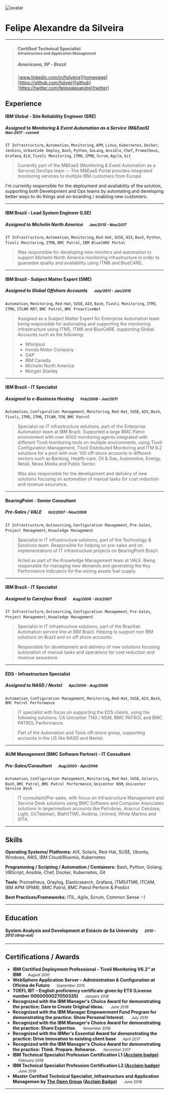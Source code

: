 
![avatar][] 
# Felipe Alexandre da Silveira

---

> #### Certified Technical Specialist<br> <small>Infrastructure and Application Management</small>
> #####  Americana, SP - Brazil &emsp; 
>[www.linkedin.com/in/fsilveira][homepage] &emsp; [https://github.com/fsilveir][github] &emsp; [https://twitter.com/felipealexandre][twitter]

## Experience
#### IBM Global - Site Reliability Engineer (SRE)
##### Assigned to Monitoring & Event Automation as a Service (M&EaaS) &emsp; <small>*Nov-2017 - current*</small>
`IT Infrastructure`, `Automation`, `Monitoring`, `APM`, `Linux`, `Kubernetes`, `Docker`, `Jenkins`, `UrbanCode Deploy`, `Bash`, `Python`, `GoLang`, `Ansible`, `Chef`, `Prometheus`, `Grafana`, `ELK`, `Tivoli Monitoring`, `ITM6`, `IPM8`, `Scrum`, `Agile`, `Git`
> Currently part of the M&EaaS (Monitoring & Event Automation as a Service) DevOps team -- The M&EaaS Portal provides integrated monitoring services to multiple IBM customers from Europe.

I'm currently responsible for the deployment and availability of the solution, supporting both Development and Ops teams by automating and developing better ways to do things and on-boarding / enabling new customers.

---
#### IBM Brazil - Lead System Engineer (LSE)
##### Assigned to Michelin North America &emsp; <small>*Jan/2015 - Nov/2017*</small>
`IT Infrastructure`, `Automation`, `Monitoring`, `Red-Hat`, `SUSE`, `AIX`, `Bash`, `Python`, `Tivoli Monitoring`, `ITM6`, `BMC Patrol`, `IBM BlueCARE Portal`
> Was responsible for developing new monitors and automation to support Michelin North America monitoring infrastructure in order to guarantee quality and availability using ITM6 and BlueCARE.

---
#### IBM Brazil - Subject Matter Expert (SME)
##### Assigned to Global Offshore Accounts &emsp; <small>*July/2011 - Jan/2015*</small>
`Automation`, `Monitoring`, `Red-Hat`, `SUSE`, `AIX`, `Bash`, `Tivoli Monitoring`, `ITM5`, `ITM6`, `ITCAM RRT`, `BMC Patrol`, `BMC ProactiveNet`
> Assigned as a Subject Matter Expert for Enterprise Automation team being responsible for automating and supporting the monitoring infrastructure using ITM5, ITM6 and BlueCARE. supporting Global Accounts such as the following:
> 
> - Whirlpool
> - Honda Motor Company
> - GAP
> - IBM Canada
> - Michelin North America
> - Morgan Stanley

---
#### IBM Brazil - IT Specialist
##### Assigned to e-Business Hosting &emsp; <small>*Feb/2009 - Jun/2011*</small>
`Automation`, `Configuration Management`, `Monitoring`, `Red-Hat`, `SUSE`, `AIX`, `Bash`, `Tivoli`, `ITM5`, `ITM6`, `ITCAM`, `TCM`, `BMC Patrol`
> Specialist on IT infrastructure solutions, part of the Enterprise Automation team at IBM Brazil. Supported a large BMC Patrol environment with over 4000 monitoring agents integrated with different Tivoli monitoring tools on multiple environments, using Tivoli Configuration Management, Tivoli Distributed Monitoring and ITM 6.2 solutions for a pool with over 100 off-shore accounts in different sectors such as Banking, Health-care, Oil & Gas, Automotive, Energy, Retail, News Media and Public Sector.
> 
> Was also responsible for the development and delivery of new solutions focusing on automation of manual tasks for cost reduction and revenue assurance.

---
#### BearingPoint - Senior Consultant
##### Pre-Sales / VALE &emsp; <small>*Oct/2007 - Nov/2008*</small>
`IT Infrastructure`, `Outsourcing`, `Configuration Management`, `Pre-Sales`, `Project Management`, `Knowledge Management`
> 
> Specialist in IT infrastructure solutions, part of the Technology & Solutions team. Responsible for helping on pre-sales and on implementations of IT infrastructure projects on BearingPoint Brazil.
> 
> Acted as part of the Knowledge Management team at VALE. Being responsible for managing new demands and generating the Key Performance Indicators for the mining assets fuel supply.

---

#### IBM Brazil - IT Specialist
##### Assigned to Carrefour Brazil &emsp; <small>*Aug/2006 - Oct/2007*</small>
`IT Infrastructure`, `Outsourcing`, `Configuration Management`, `Pre-Sales`, `Project Management`, `Knowledge Management`
> 
> Specialist in IT infrastructure solutions, part of the Brazilian Automation service line at IBM Brazil. Helping to support non IBM solutions on Brazil and on off shore accounts.
>
> Responsible for development and delivery of new solutions focusing automation of manual tasks and operations for cost reduction and revenue assurance.

---
#### EDS - Infrastructure Specialist
##### Assigned to NASD / Nextel &emsp; <small>*Apr/2006 - Aug/2006*</small>
`Automation`, `Configuration Management`, `Monitoring`, `Red-Hat`, `SUSE`, `AIX`, `Bash`, `BMC Patrol Performance`
> IT specialist with focus on supporting the EDS clients, using the following solutions: CA Unicenter TNG / NSM, BMC PATROL and BMC PATROL Performance.
> 
> Part of the Automation and Tools off-shore group, supporting accounts in the US like NASD and Nextel.

---
#### AUM Management (BMC Software Partner) - IT Consultant
##### Pre-Sales/Consultant &emsp; <small>*Aug/2003 - Apr/2006*</small>
`Automation`, `Configuration Management`, `Monitoring`, `Red-Hat`, `SUSE`, `Solaris`, `Bash`, `BMC Patrol`, `BMC Patrol Performance`, `Unicenter NSM`, `Unicenter Service Desk`
> IT consultant/Pre-sales, with focus on Infrastructure Management and Service Desk solutions using BMC Software and Computer Associates solutions in large/medium accounts like Petrobras, Aracruz Celulose, Light, Oi(Telemar), Blah!(TIM), Andima, Unimed, White Martins and SITA.

---
## Skills
**Operating Systems/ Platforms:** 
AIX, Solaris, Red-Hat, SUSE, Ubuntu, Windows, AWS, IBM Cloud/Bluemix, Kubernetes

**Programming / Scripting / Automation / Containers:**
Bash, Python, Golang, VBScript, Ansible, Chef, Docker, Kubernetes, Git

**Tools**: 
Prometheus, Graylog, Elasticsearch, Grafana, ITM5/ITM6, ITCAM, IBM APM (IPM8), BMC Patrol, BMC Patrol Perform & Predict

**Best Practices/Frameworks:** 
ITIL, Agile, Scrum, Common Sense :-)

---
## Education
#### System Analysis and Development at Estácio de Sá University &emsp; <small>*2010 - 2012 (drop-out)*</small>

---
## Certifications / Awards
- **IBM Certified Deployment Professional - Tivoli Monitoring V6.2” at IBM**  &emsp; <small>*August 2010*</small>
- **WebSphere Application Server – Administration & Configuration at Oficina do Futuro**   &emsp; <small>*September 2015*</small>
- **TOEFL IBT – English proficiency certificate given by ETS (License number 0000000027050335)**  &emsp; <small>*January 2016*</small>
- **Recognized with the IBM Manager's Choice Award for demonstrating the practice: Dare to Create Original Ideas.**  &emsp; <small>*June 2016*</small>
- **Recognized with the IBM Manager Empowerment Fund Program for demonstrating the practice: Show Personal Interest.** &emsp; <small>*July 2016*</small>
- **Recognized with the IBM Manager's Choice Award for demonstrating the practice: Share Expertise.** &emsp; <small>*November 2016*</small>
- **Recognized with the IBMer's Essential Award for demonstrating the practice: Drive Innovation to existing client base** &emsp; <small>*April 2017*</small>
- **Recognized with the IBM Manager's Choice Award for demonstrating the practice: Think. Prepare. Rehearse.** &emsp; <small>*November 2017*</small>
- **IBM Technical Specialist Profession Certification L1 [(Acclaim badge)](https://www.youracclaim.com/badges/80aed25a-14c8-4e44-a3ca-8c85d2cd3ff6)** &emsp; <small>*February 2018*</small>
- **IBM Technical Specialist Profession Certification L2 [(Acclaim badge)](https://www.youracclaim.com/badges/91a40f5f-c0c9-438f-86b9-d795d2e25053)** &emsp; <small>*June 2018*</small>
- **Master Certified Technical Specialist, Infrastructure and Application Managemen by [The Open Group](https://certification.opengroup.org/opencts) ([Acclain Badge](https://www.youracclaim.com/badges/cac26df0-5354-40d8-b923-3bdd52ba9f48))**  &emsp; <small>*June 2018*</small>



---
[avatar]: https://avatars2.githubusercontent.com/u/22261731?s=400&u=56827490122520c394b94aa1515eb54e95d89d25&v=4
[homepage]: http://www.linkedin.com/in/fsilveira
[twitter]: https://twitter.com/felipealexandre
[github]: https://github.com/fsilveir
